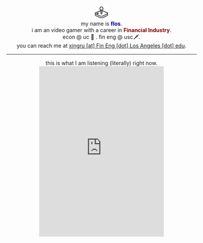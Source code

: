 <div align="center">
  <div>
    <img width="36" height="36" src="./icon.svg" alt="Xingru(Iris) Long">
  </div>
  my name is <b style="color: darkblue;">flos</b>. 
  <br>
  i am an video gamer with a career in <b style="color: darkred;">Financial Industry</b>. 
  <br>
  econ @ uc 🥦 .  fin eng @ usc🗡. 
  <br>
  you can reach me at <u>xingru [at]  Fin Eng [dot] Los Angeles [dot] edu</u>. 
</div>

----

<div align="center">
  this is what I am listening (literally) right now.
</div>

<div align="center">
  <iframe frameborder="no" border="0" marginwidth="0" marginheight="0" width="330" height="450" src="https://music.163.com/outchain/player?type=0&id=615267582&auto=0&height=430"></iframe>
</div>
